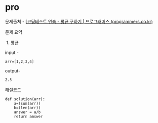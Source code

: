 # pro

문제출처 - [[코딩테스트 연습 - 평균 구하기 | 프로그래머스 (programmers.co.kr)](https://programmers.co.kr/learn/courses/30/lessons/12944)

문제 요약 

​	1. 평균

input - 

```
arr=[1,2,3,4]	
```

output-

```
2.5
```

해설코드 

```
def solution(arr):
    a=(sum(arr))
    b=(len(arr))
    answer = a/b
    return answer
```

